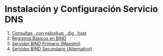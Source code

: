 # Instalación y Configuración Servicio DNS
1. [Consultas , con nslookup , dig , host](./1_consultas_dns.md)
2. [Registros Básicos en BIND](./2_registros_bind.md)
3. [Servidor BIND Primario (Maestro)](./3_servidor_bind9_primario.md)
4. [Servidor BIND Secundario (Alternativo)](./4_servidor_bind9_secundario.md)

